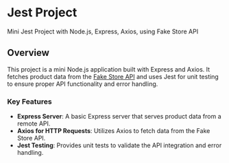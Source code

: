 # Jest Project

Mini Jest Project with Node.js, Express, Axios, using Fake Store API

## Overview

This project is a mini Node.js application built with Express and Axios. It fetches product data from the [Fake Store API](https://fakestoreapi.com/) and uses Jest for unit testing to ensure proper API functionality and error handling.

### Key Features
- **Express Server**: A basic Express server that serves product data from a remote API.
- **Axios for HTTP Requests**: Utilizes Axios to fetch data from the Fake Store API.
- **Jest Testing**: Provides unit tests to validate the API integration and error handling.